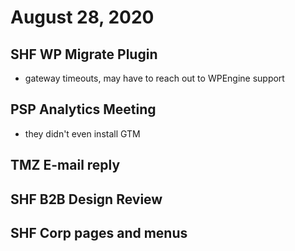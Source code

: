 # August 28, 2020

## SHF WP Migrate Plugin
- gateway timeouts, may have to reach out to WPEngine support

## PSP Analytics Meeting
- they didn't even install GTM

## TMZ E-mail reply

## SHF B2B Design Review

## SHF Corp pages and menus